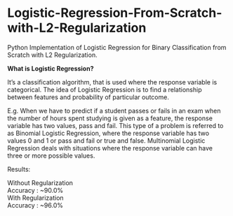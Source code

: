 # Logistic-Regression-From-Scratch-with-L2-Regularization
Python Implementation of Logistic Regression for Binary Classification from Scratch with L2 Regularization.

<b>What is Logistic Regression?</b>

<p>It’s a classification algorithm, that is used where the response variable is categorical. The idea of Logistic Regression is to find a relationship between features and probability of particular outcome.</p>

E.g. When we have to predict if a student passes or fails in an exam when the number of hours spent studying is given as a feature, the response variable has two values, pass and fail.
This type of a problem is referred to as Binomial Logistic Regression, where the response variable has two values 0 and 1 or pass and fail or true and false. Multinomial Logistic Regression deals with situations where the response variable can have three or more possible values.

Results:

Without Regularization<br/>
Accuracy : ~90.0%
<br/>
With Regularization<br/>
Accuracy : ~96.0%

